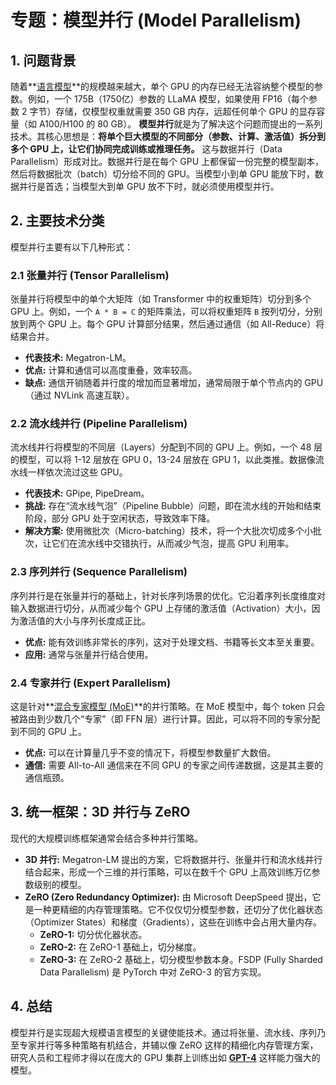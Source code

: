 # 专题：模型并行 (Model Parallelism)
## 1. 问题背景
随着**[语言模型](./Lecture1-Language-Models.md)**的规模越来越大，单个 GPU 的内存已经无法容纳整个模型的参数。例如，一个 175B（1750亿）参数的 LLaMA 模型，如果使用 FP16（每个参数 2 字节）存储，仅模型权重就需要 350 GB 内存，远超任何单个 GPU 的显存容量（如 A100/H100 的 80 GB）。
**模型并行**就是为了解决这个问题而提出的一系列技术。其核心思想是：**将单个巨大模型的不同部分（参数、计算、激活值）拆分到多个 GPU 上，让它们协同完成训练或推理任务。**
这与数据并行（Data Parallelism）形成对比。数据并行是在每个 GPU 上都保留一份完整的模型副本，然后将数据批次（batch）切分给不同的 GPU。当模型小到单 GPU 能放下时，数据并行是首选；当模型大到单 GPU 放不下时，就必须使用模型并行。
## 2. 主要技术分类
模型并行主要有以下几种形式：
### 2.1 张量并行 (Tensor Parallelism)
张量并行将模型中的单个大矩阵（如 Transformer 中的权重矩阵）切分到多个 GPU 上。例如，一个 `A * B = C` 的矩阵乘法，可以将权重矩阵 `B` 按列切分，分别放到两个 GPU 上。每个 GPU 计算部分结果，然后通过通信（如 All-Reduce）将结果合并。
*   **代表技术:** Megatron-LM。
*   **优点:** 计算和通信可以高度重叠，效率较高。
*   **缺点:** 通信开销随着并行度的增加而显著增加，通常局限于单个节点内的 GPU（通过 NVLink 高速互联）。
### 2.2 流水线并行 (Pipeline Parallelism)
流水线并行将模型的不同层（Layers）分配到不同的 GPU 上。例如，一个 48 层的模型，可以将 1-12 层放在 GPU 0，13-24 层放在 GPU 1，以此类推。数据像流水线一样依次流过这些 GPU。
*   **代表技术:** GPipe, PipeDream。
*   **挑战:** 存在“流水线气泡”（Pipeline Bubble）问题，即在流水线的开始和结束阶段，部分 GPU 处于空闲状态，导致效率下降。
*   **解决方案:** 使用微批次（Micro-batching）技术，将一个大批次切成多个小批次，让它们在流水线中交错执行，从而减少气泡，提高 GPU 利用率。
### 2.3 序列并行 (Sequence Parallelism)
序列并行是在张量并行的基础上，针对长序列场景的优化。它沿着序列长度维度对输入数据进行切分，从而减少每个 GPU 上存储的激活值（Activation）大小，因为激活值的大小与序列长度成正比。
*   **优点:** 能有效训练非常长的序列，这对于处理文档、书籍等长文本至关重要。
*   **应用:** 通常与张量并行结合使用。
### 2.4 专家并行 (Expert Parallelism)
这是针对**[混合专家模型 (MoE)](./Lecture1-Mixture-of-Experts.md)**的并行策略。在 MoE 模型中，每个 token 只会被路由到少数几个“专家”（即 FFN 层）进行计算。因此，可以将不同的专家分配到不同的 GPU 上。
*   **优点:** 可以在计算量几乎不变的情况下，将模型参数量扩大数倍。
*   **通信:** 需要 All-to-All 通信来在不同 GPU 的专家之间传递数据，这是其主要的通信瓶颈。
## 3. 统一框架：3D 并行与 ZeRO
现代的大规模训练框架通常会结合多种并行策略。
*   **3D 并行:** Megatron-LM 提出的方案，它将数据并行、张量并行和流水线并行结合起来，形成一个三维的并行策略，可以在数千个 GPU 上高效训练万亿参数级别的模型。
*   **ZeRO (Zero Redundancy Optimizer):** 由 Microsoft DeepSpeed 提出，它是一种更精细的内存管理策略。它不仅仅切分模型参数，还切分了优化器状态（Optimizer States）和梯度（Gradients），这些在训练中会占用大量内存。
    *   **ZeRO-1:** 切分优化器状态。
    *   **ZeRO-2:** 在 ZeRO-1 基础上，切分梯度。
    *   **ZeRO-3:** 在 ZeRO-2 基础上，切分模型参数本身。FSDP (Fully Sharded Data Parallelism) 是 PyTorch 中对 ZeRO-3 的官方实现。
## 4. 总结
模型并行是实现超大规模语言模型的关键使能技术。通过将张量、流水线、序列乃至专家并行等多种策略有机结合，并辅以像 ZeRO 这样的精细化内存管理方案，研究人员和工程师才得以在庞大的 GPU 集群上训练出如 **[GPT-4](./Lecture1-GPT-4.md)** 这样能力强大的模型。